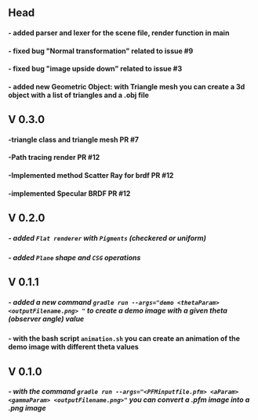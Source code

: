 ## Head
#### - added parser and lexer for the scene file, render function in main
#### - fixed bug "Normal transformation" related to issue #9
#### - fixed bug "image upside down" related to issue #3
#### - added new Geometric Object: with Triangle mesh you can create a 3d object with a list of triangles and a .obj file

## V 0.3.0
#### -triangle class and triangle mesh PR #7
#### -Path tracing render PR #12
#### -Implemented method Scatter Ray for brdf PR #12
#### -implemented Specular BRDF PR #12
## V 0.2.0
 ##### - added `Flat renderer` with `Pigments` (checkered or uniform)
 ##### - added `Plane` shape and `CSG` operations
## V 0.1.1
##### - added a new command `gradle run --args="demo <thetaParam> <outputFilename.png> "` to create a demo image with a given theta (observer angle) value
#### - with the bash script `animation.sh` you can create an animation of the demo image with different theta values
## V 0.1.0
##### - with the command `gradle run --args="<PFMinputfile.pfm> <aParam> <gammaParam> <outputFilename.png>"` you can convert a .pfm image into a .png image 
